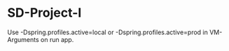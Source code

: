 # SD-Project-I

Use -Dspring.profiles.active=local or -Dspring.profiles.active=prod in VM-Arguments on run app.
